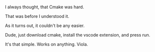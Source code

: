 I always thought, that Cmake was hard.

That was before I understood it.

As it turns out, it couldn't be any easier.

Dude, just download cmake, install the vscode extension, and press run.

It's that simple. Works on anything. Viola.